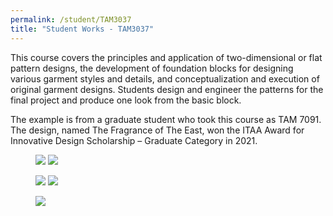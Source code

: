```yaml
---
permalink: /student/TAM3037
title: "Student Works - TAM3037"
---
```

This course covers the principles and application of two-dimensional or flat pattern designs, the development of foundation blocks for designing various garment styles and details, and conceptualization and execution of original garment designs. Students design and engineer the patterns for the final project and produce one look from the basic block. 

The example is from a graduate student who took this course as TAM 7091. The design, named The Fragrance of The East, won the ITAA Award for Innovative Design Scholarship – Graduate Category in 2021.
<figure class="half">
  <a href="https://sibeixia.github.io/projects_data/TAM3037/example1_1.jpg"><img src="https://sibeixia.github.io/projects_data/TAM3037/example1_1.jpg"></a>
  <a href="https://sibeixia.github.io/projects_data/TAM3037/example1_2.jpg"><img src="https://sibeixia.github.io/projects_data/TAM3037/example1_2.jpg"></a>
</figure>
<figure class="half">
  <a href="https://sibeixia.github.io/projects_data/TAM3037/example1_3.jpg"><img src="https://sibeixia.github.io/projects_data/TAM3037/example1_3.jpg"></a>
  <a href="https://sibeixia.github.io/projects_data/TAM3037/example1_4.jpg"><img src="https://sibeixia.github.io/projects_data/TAM3037/example1_4.jpg"></a>
</figure>
<figure>
  <a href="https://sibeixia.github.io/projects_data/TAM3037/example1_5.png"><img src="https://sibeixia.github.io/projects_data/TAM3037/example1_5.png"></a>
</figure>
